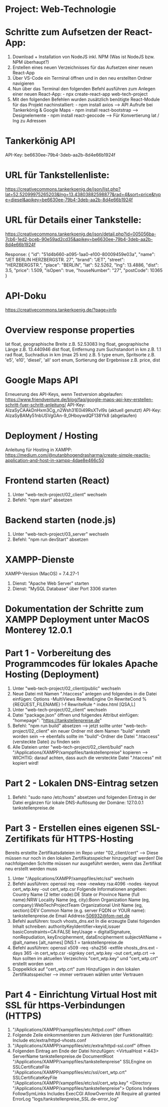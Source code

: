 # Project: Web-Technologie

# Schritte zum Aufsetzen der React-App:
1. Download + Installation von NodeJS inkl. NPM (Was ist NodeJS bzw. NPM überhaupt?)
2. Erstellen eines neuen Verzeichnisses für das Aufsetzen einer neuen React-App
3. Über VS-Code ein Terminal öffnen und in den neu erstellten Ordner navigieren
4. Nun über das Terminal den folgenden Befehl ausführen zum Anlegen einer neuen React-App:
        - npx create-react-app web-tech-project
5. Mit den folgenden Befehlen wurden zusätzlich benötigte React-Module für das Projekt nachinstalliert:
        - npm install axios               --> API Aufrufe bei Tankerkönig & Google Maps
        - npm install react-bootstrap     --> Designelemente
        - npm install react-geocode       --> Für Konvertierung lat / lng zu Adressen


# Tankerkönig API
API-Key: be6630ee-79b4-3deb-aa2b-8d4e66b1924f

# URL für Tankstellenliste:
https://creativecommons.tankerkoenig.de/json/list.php?lat=52.52099975265203&lng=13.43803882598877&rad=4&sort=price&type=diesel&apikey=be6630ee-79b4-3deb-aa2b-8d4e66b1924f

# URL für Details einer Tankstelle:
https://creativecommons.tankerkoenig.de/json/detail.php?id=005056ba-7cb6-1ed2-bceb-90e59ad2cd35&apikey=be6630ee-79b4-3deb-aa2b-8d4e66b1924f

Response:
{
        "id": "51d4b660-a095-1aa0-e100-80009459e03a",
        "name": "JET BERLIN HERZBERGSTR. 27",
        "brand": "JET",
        "street": "HERZBERGSTR.",
        "place": "BERLIN",
        "lat": 52.5262,
        "lng": 13.4886,
        "dist": 3.5,
        "price": 1.509,
        "isOpen": true,
        "houseNumber": "27",
        "postCode": 10365
}

# API-Doku
https://creativecommons.tankerkoenig.de/?page=info

# Overview response properties 
lat     float, geographische Breite                             z.B. 52.53083
lng     float, geographische Länge                              z.B. 13.440946
dist    float, Entfernung zum Suchstandort in km                z.B. 1.1
rad     float, Suchradius in km (max 25 km)                     z.B. 5
type    enum, Spritsorte                                        z.B. 'e5', 'e10', 'diesel', 'all'
sort    enum, Sortierung der Ergebnisse                         z.B. price, dist


# Google Maps API
Erneuerung des API-Keys, wenn Testversion abgelaufen: https://www.friendventure.de/blog/faq/google-maps-api-key-erstellen-schritt-fuer-schritt-anleitung/
API-Key: AIzaSyCAAkDnHxm3Cg_n2Wsh31E0i49RsXTvI9s (aktuell genutzt)
API-Key: AIzaSyBAMy51nbUSVgGAn-9_0HboywdQF138Yk8 (abgelaufen)


# Deployment / Hosting
Anleitung für Hosting in XAMPP:
https://medium.com/@nutanbhogendrasharma/create-simple-reactjs-application-and-host-in-xampp-4dae8e466c50

# Frontend starten (React)
1. Unter "web-tech-project/02_client" wechseln
2. Befehl: "npm start" absetzen

# Backend starten (node.js)
1. Unter "web-tech-project/03_server" wechseln
2. Befehl: "npm run devStart" absetzen

# XAMPP-Dienste
XAMPP-Version (MacOS) = 7.4.27-1
1. Dienst: "Apache Web Server" starten
2. Dienst: "MySQL Database" über Port 3306 starten


# Dokumentation der Schritte zum XAMPP Deployment unter MacOS Monterey 12.0.1

# Part 1 - Vorbereitung des Programmcodes für lokales Apache Hosting (Deployment)
1. Unter "web-tech-project/02_client/public" wechseln
2. Neue Datei mit Namen ".htaccess" anlegen und folgendes in die Datei einfügen:
        Options -MultiViews
        RewriteEngine On
        RewriteCond %{REQUEST_FILENAME} !-f
        RewriteRule ^ index.html [QSA,L]
3. Unter "web-tech-project/02_client" wechseln
4. Datei "package.json" öffnen und folgendes Attribut einfügen:
        "homepage": "https://tankstellenpreise.de"
5. Befehl: "npm run build" absetzen
        --> jetzt sollte unter "web-tech-project/02_client" ein neuer Ordner mit dem Namen "build" erstellt worden sein
        --> ebenfalls sollte im "build"-Ordner die Datei ".htaccess" (versteckte Datei) zu finden sein
6. Alle Dateien unter "web-tech-project/02_client/build" nach "/Applications/XAMPP/xamppfiles/tankstellenpreise" kopieren
        --> WICHTIG: darauf achten, dass auch die versteckte Datei ".htaccess" mit kopiert wird!


# Part 2 - Lokalen DNS-Eintrag setzen
1. Befehl: "sudo nano /etc/hosts" absetzen und folgenden Eintrag in der Datei ergänzen für lokale DNS-Auflösung der Domäne:
        127.0.0.1	tankstellenpreise.de


# Part 3 - Erstellen eines eigenen SSL-Zertifikats für HTTPS-Hosting
Bereits erstellte Zertifikatsdateien im Repo unter "02_client/cert"
--> Diese müssen nur noch in den lokalen Zertifikatsspeicher hinzugefügt werden!
Die nachfolgenden Schritte müssen nur ausgeführt werden, wenn das Zertifikat neu erstellt werden muss 

1. Unter "/Applications/XAMPP/xamppfiles/etc/ssl" wechseln
2. Befehl ausführen: openssl req -new -newkey rsa:4096 -nodes -keyout cert_wtp.key -out cert_wtp.csr
        Folgende Informationen angeben:
        Country Name (2 letter code):DE
        State or Province Name (full name):NRW
        Locality Name (eg, city):Bonn
        Organization Name (eg, company):WebTechProjectTeam
        Organizational Unit Name (eg, section):DEV
        Common Name (e.g. server FQDN or YOUR name): tankstellenpreise.de
        Email Address:506932@fom-net.de
3. Befehl ausführen: touch vhosts_dns.ext
        In die erzeugte Datei folgenden Inhalt schreiben:
        authorityKeyIdentifier=keyid,issuer
        basicConstraints=CA:FALSE
        keyUsage = digitalSignature, nonRepudiation, keyEncipherment, dataEncipherment
        subjectAltName = @alt_names
        [alt_names]
        DNS.1 = tankstellenpreise.de
4. Befehl ausführen: openssl x509 -req -sha256 -extfile vhosts_dns.ext -days 365 -in cert_wtp.csr -signkey cert_wtp.key -out cert_wtp.crt
        --> Nun sollten im aktuellen Verzeichnis "cert_wtp.key" und "cert_wtp.crt" erstellt worden sein
5. Doppelklick auf "cert_wtp.crt" zum Hinzufügen in den lokalen Zertifikatsspeicher --> immer vertrauen wählen unter Vertrauen


# Part 4 - Einrichtung Virtual Host mit SSL für https-Verbindungen (HTTPS)
1. "/Applications/XAMPP/xamppfiles/etc/httpd.conf" öffnen
2. Folgende Zeile einkommentieren zum Aktivieren (der Funktionalität):
        Include etc/extra/httpd-vhosts.conf
3. "/Applications/XAMPP/xamppfiles/etc/extra/httpd-ssl.conf" öffnen
4. Folgenden Eintrag am Ende der Datei hinzufügen:
        <VirtualHost *:443>
                ServerName tankstellenpreise.de
                DocumentRoot "/Applications/XAMPP/xamppfiles/tankstellenpreise"
                SSLEngine on
                SSLCertificateFile "/Applications/XAMPP/xamppfiles/etc/ssl/cert_wtp.crt"
                SSLCertificateKeyFile "/Applications/XAMPP/xamppfiles/etc/ssl/cert_wtp.key"
                <Directory "/Applications/XAMPP/xamppfiles/tankstellenpreise">
                        Options Indexes FollowSymLinks Includes ExecCGI
                        AllowOverride All
                        Require all granted
                </Directory>
                ErrorLog "logs/tankstellenpreise_SSL.de-error_log"
        </VirtualHost>